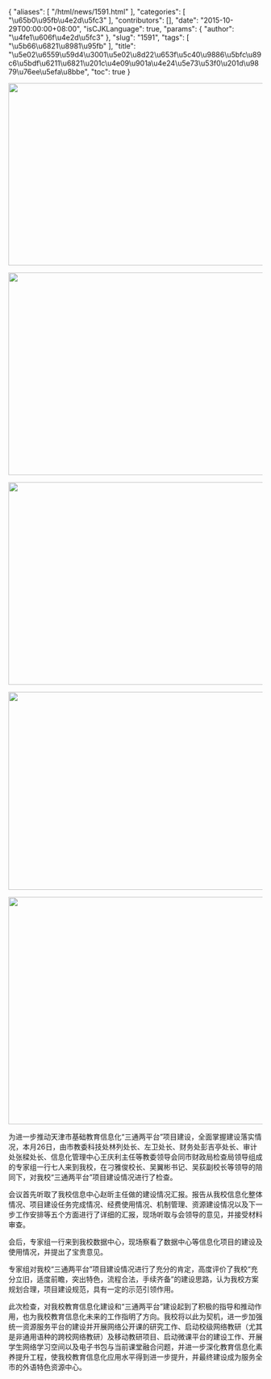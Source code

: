 {
    "aliases": [
        "/html/news/1591.html"
    ],
    "categories": [
        "\u65b0\u95fb\u4e2d\u5fc3"
    ],
    "contributors": [],
    "date": "2015-10-29T00:00:00+08:00",
    "isCJKLanguage": true,
    "params": {
        "author": "\u4fe1\u606f\u4e2d\u5fc3"
    },
    "slug": "1591",
    "tags": [
        "\u5b66\u6821\u8981\u95fb"
    ],
    "title": "\u5e02\u6559\u59d4\u3001\u5e02\u8d22\u653f\u5c40\u9886\u5bfc\u89c6\u5bdf\u6211\u6821\u201c\u4e09\u901a\u4e24\u5e73\u53f0\u201d\u9879\u76ee\u5efa\u8bbe",
    "toc": true
}

  






<img
    src="https://cdn.tfls.online/mirror/full/814d0e98b994617195d7a4504460f5fc35165c9a.jpg"
    style="display:block;margin-left:auto;margin-right:auto;"
    decoding="async"
    fetchpriority="auto"
    loading="lazy"
    height="361"
    width="600"
/>





<img
    src="https://cdn.tfls.online/mirror/full/1744dcbe3f3adf7836b9fff904c85d92756a7647.jpg"
    style="display:block;margin-left:auto;margin-right:auto;"
    decoding="async"
    fetchpriority="auto"
    loading="lazy"
    height="401"
    width="600"
/>





<img
    src="https://cdn.tfls.online/mirror/full/183c74850946536f12375e6c44d44fae619d48c8.jpg"
    style="display:block;margin-left:auto;margin-right:auto;"
    decoding="async"
    fetchpriority="auto"
    loading="lazy"
    height="401"
    width="600"
/>





<img
    src="https://cdn.tfls.online/mirror/full/b3f3985ee8b68d4b02613eeb67408c78e5962b9d.jpg"
    style="display:block;margin-left:auto;margin-right:auto;"
    decoding="async"
    fetchpriority="auto"
    loading="lazy"
    height="392"
    width="600"
/>





<img
    src="https://cdn.tfls.online/mirror/full/d33ab39f4dd0687f894c4feef0a19fd5f2da6c51.jpg"
    style="display:block;margin-left:auto;margin-right:auto;"
    decoding="async"
    fetchpriority="auto"
    loading="lazy"
    height="450"
    width="600"
/>




 




为进一步推动天津市基础教育信息化“三通两平台”项目建设，全面掌握建设落实情况，本月26日，由市教委科技处林列处长、左卫处长、财务处彭吉亭处长、审计处张樑处长、信息化管理中心王庆利主任等教委领导会同市财政局检查局领导组成的专家组一行七人来到我校，在刁雅俊校长、吴翼彬书记、吴荻副校长等领导的陪同下，对我校“三通两平台”项目建设情况进行了检查。




会议首先听取了我校信息中心赵昕主任做的建设情况汇报。报告从我校信息化整体情况、项目建设任务完成情况、经费使用情况、机制管理、资源建设情况以及下一步工作安排等五个方面进行了详细的汇报，现场听取与会领导的意见，并接受材料审查。




会后，专家组一行来到我校数据中心，现场察看了数据中心等信息化项目的建设及使用情况，并提出了宝贵意见。




专家组对我校“三通两平台”项目建设情况进行了充分的肯定，高度评价了我校“充分立旧，适度前瞻，突出特色，流程合法，手续齐备”的建设思路，认为我校方案规划合理，项目建设规范，具有一定的示范引领作用。




此次检查，对我校教育信息化建设和“三通两平台”建设起到了积极的指导和推动作用，也为我校教育信息化未来的工作指明了方向。我校将以此为契机，进一步加强统一资源服务平台的建设并开展网络公开课的研究工作、启动校级网络教研（尤其是非通用语种的跨校网络教研）及移动教研项目、启动微课平台的建设工作、开展学生网络学习空间以及电子书包与当前课堂融合问题，并进一步深化教育信息化素养提升工程，使我校教育信息化应用水平得到进一步提升，并最终建设成为服务全市的外语特色资源中心。



  


  








